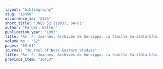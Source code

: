 ```yaml
---
layout: "bibliography"
slug: "16450"
occurrence_id: "2326"
short_title: "JNES 52 (1993), 60-61"
author: "Farber, Walter"
publication_year: "1993"
title: "Rv. F. Joannès, Archives de Borsippa. La famille Ea-ilûta-bâni (1989)"
volume_no_: "52"
pages: "60-61"
journal: "Journal of Near Eastern Studies"
title: "Rv. F. Joannès, Archives de Borsippa. La famille Ea-ilûta-bâni (1989)"
previous_item: "16453"
---
```

